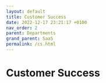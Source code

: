 ```yaml
---
layout: default
title: Customer Success
date: 2022-12-17 23:21:17 +0100
nav_order: 2
parent: Departments
grand_parent: SaaS
permalink: /cs.html
---
```


# Customer Success
